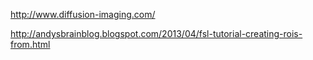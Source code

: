 
http://www.diffusion-imaging.com/

http://andysbrainblog.blogspot.com/2013/04/fsl-tutorial-creating-rois-from.html
